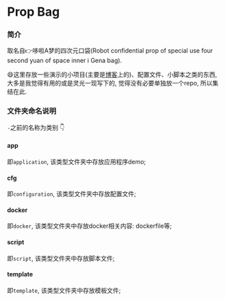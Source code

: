 # Prop Bag

### 简介
取名自👉哆啦A梦的四次元口袋(Robot confidential prop of special use four second yuan of space inner i Gena bag).

😄这里存放一些演示的小项目(主要是[博客](https://blog.safeandsound.cn)上的)、配置文件、小脚本之类的东西, 大多是我觉得有用的或是灵光一现写下的, 觉得没有必要单独放一个repo, 所以集结在此.

### 文件夹命名说明
`-`之前的名称为类别 👇

#### app
即`application`, 该类型文件夹中存放应用程序demo;

#### cfg
即`configuration`, 该类型文件夹中存放配置文件;

#### docker
即`docker`, 该类型文件夹中存放docker相关内容: dockerfile等;

#### script
即`script`, 该类型文件夹中存放脚本文件;

#### template
即`template`, 该类型文件夹中存放模板文件;
